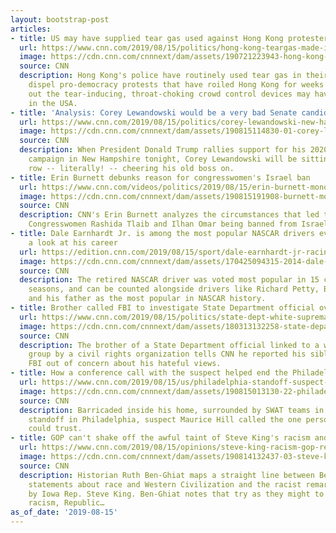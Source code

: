 ```yaml
---
layout: bootstrap-post
articles:
- title: US may have supplied tear gas used against Hong Kong protesters
  url: https://www.cnn.com/2019/08/15/politics/hong-kong-teargas-made-in-us/index.html
  image: https://cdn.cnn.com/cnnnext/dam/assets/190721223943-hong-kong-july-21-tear-gas-01-super-tease.jpg
  source: CNN
  description: Hong Kong's police have routinely used tear gas in their attempts to
    dispel pro-democracy protests that have roiled Hong Kong for weeks -- and it turns
    out the tear-inducing, throat-choking crowd control devices may have been made
    in the USA.
- title: 'Analysis: Corey Lewandowski would be a very bad Senate candidate'
  url: https://www.cnn.com/2019/08/15/politics/corey-lewandowski-new-hampshire-senate-2020/index.html
  image: https://cdn.cnn.com/cnnnext/dam/assets/190815114830-01-corey-lewandowski-lead-image-super-tease.jpg
  source: CNN
  description: When President Donald Trump rallies support for his 2020 reelection
    campaign in New Hampshire tonight, Corey Lewandowski will be sitting in the front
    row -- literally! -- cheering his old boss on.
- title: Erin Burnett debunks reason for congresswomen's Israel ban
  url: https://www.cnn.com/videos/politics/2019/08/15/erin-burnett-monologue-trump-tlaib-omar-israel-ebof-vpx.cnn
  image: https://cdn.cnn.com/cnnnext/dam/assets/190815191908-burnett-monologue-8-15-2019-super-tease.jpg
  source: CNN
  description: CNN's Erin Burnett analyzes the circumstances that led to Democratic
    Congresswomen Rashida Tlaib and Ilhan Omar being banned from Israel.
- title: Dale Earnhardt Jr. is among the most popular NASCAR drivers ever. Here's
    a look at his career
  url: https://edition.cnn.com/2019/08/15/sport/dale-earnhardt-jr-racing-career/index.html
  image: https://cdn.cnn.com/cnnnext/dam/assets/170425094315-2014-dale-earnhardt-jr-daytona-500-win-super-tease.jpg
  source: CNN
  description: The retired NASCAR driver was voted most popular in 15 consecutive
    seasons, and can be counted alongside drivers like Richard Petty, Bill Elliott
    and his father as the most popular in NASCAR history.
- title: Brother called FBI to investigate State Department official over hate
  url: https://www.cnn.com/2019/08/15/politics/state-dept-white-supremacist-brother-fbi/index.html
  image: https://cdn.cnn.com/cnnnext/dam/assets/180313132258-state-department-podium-file-super-tease.jpg
  source: CNN
  description: The brother of a State Department official linked to a white nationalist
    group by a civil rights organization tells CNN he reported his sibling to the
    FBI out of concern about his hateful views.
- title: How a conference call with the suspect helped end the Philadelphia standoff
  url: https://www.cnn.com/2019/08/15/us/philadelphia-standoff-suspect-phone-call/index.html
  image: https://cdn.cnn.com/cnnnext/dam/assets/190815013130-22-philadelphia-shots-fired-0814-super-tease.jpg
  source: CNN
  description: Barricaded inside his home, surrounded by SWAT teams in an hourslong
    standoff in Philadelphia, suspect Maurice Hill called the one person he felt he
    could trust.
- title: GOP can't shake off the awful taint of Steve King's racism and misogyny
  url: https://www.cnn.com/2019/08/15/opinions/steve-king-racism-gop-response-ben-ghiat/index.html
  image: https://cdn.cnn.com/cnnnext/dam/assets/190814132437-03-steve-king-08132019-super-tease.jpg
  source: CNN
  description: Historian Ruth Ben-Ghiat maps a straight line between Benito Mussolini's
    statements about race and Western Civilization and the racist remarks made consistently
    by Iowa Rep. Steve King. Ben-Ghiat notes that try as they might to disavow King's
    racism, Republic…
as_of_date: '2019-08-15'
---
```


